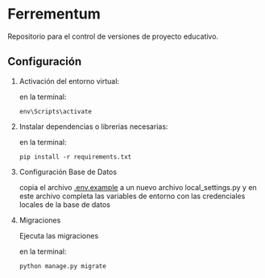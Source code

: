 # Ferrementum
Repositorio para el control de versiones de proyecto educativo.

## Configuración

1. Activación del entorno virtual: 
    
    en la terminal: 
    ```
    env\Scripts\activate
    ```
2. Instalar dependencias o librerias necesarias:

    en la terminal:
    ```
    pip install -r requirements.txt
    ```
3. Configuración Base de Datos

    copia el archivo [.env.example](ferrementum_project/.env.example) a un nuevo archivo local_settings.py y en este archivo completa las variables de entorno con las credenciales locales de la base de datos

4. Migraciones 

    Ejecuta las migraciones 

    en la terminal: 
    ```
    python manage.py migrate
    ```